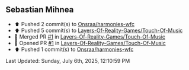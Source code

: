 <h2>Sebastian Mihnea</h2>

<!--RECENT_ACTIVITY:start-->
- ⬆️ Pushed 2 commit(s) to [Onsraa/harmonies-wfc](https://github.com/Onsraa/harmonies-wfc)<br>
- ⬆️ Pushed 5 commit(s) to [Layers-Of-Reality-Games/Touch-Of-Music](https://github.com/Layers-Of-Reality-Games/Touch-Of-Music)<br>
- 🎉 Merged PR [#1](https://github.com/Layers-Of-Reality-Games/Touch-Of-Music/pull/1) in [Layers-Of-Reality-Games/Touch-Of-Music](https://github.com/Layers-Of-Reality-Games/Touch-Of-Music)<br>
- 💪 Opened PR [#1](https://github.com/Layers-Of-Reality-Games/Touch-Of-Music/pull/1) in [Layers-Of-Reality-Games/Touch-Of-Music](https://github.com/Layers-Of-Reality-Games/Touch-Of-Music)<br>
- ⬆️ Pushed 1 commit(s) to [Onsraa/harmonies-wfc](https://github.com/Onsraa/harmonies-wfc)<br>
<!--RECENT_ACTIVITY:end-->
<!--RECENT_ACTIVITY:last_update-->
Last Updated: Sunday, July 6th, 2025, 12:10:59 PM
<!--RECENT_ACTIVITY:last_update_end-->

<!---LOL-STATS-START-HERE--->
<!---LOL-STATS-END-HERE--->
